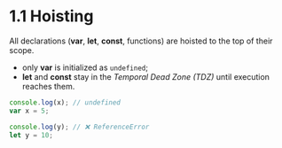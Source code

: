 # 1.1 Hoisting

All declarations (**var**, **let**, **const**, functions) are hoisted to the top of their scope.

- only **var** is initialized as `undefined`;
- **let** and **const** stay in the _Temporal Dead Zone (TDZ)_ until execution reaches them.

```js
console.log(x); // undefined
var x = 5;

console.log(y); // ❌ ReferenceError
let y = 10;
```

